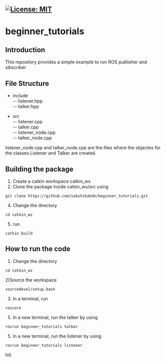 [![License: MIT](https://img.shields.io/badge/License-MIT-blue.svg)](https://opensource.org/licenses/MIT)
---
# beginner_tutorials
## Introduction
This repository provides a simple example to run ROS publisher and sibscriber

## File Structure
- include       
-- listener.hpp    
-- talker.hpp   

- src    
-- listener.cpp    
-- talker.cpp    
-- listener_node.cpp     
-- talker_node.cpp     

listener_node.cpp and talker_node.cpp are the files where the objectes for the classes Listener and Talker are created.

## Building the package
1) Create a catkin workspace catkin_ws
2) Clone the package inside catkin_ws/src using 

``` 
git clone https://github.com/sakshikakde/beginner_tutorials.git 
```
4) Change the directory
```
cd catkin_ws

```
5) run 

``` 
catkin build 
```

## How to run the code
1) Change the directory 

``` 
cd catkin_ws

```
2)Source the workspace

```
sourcedevel/setup.bash
```
3) In a terminal, run 
```
roscore
```
5) In a new terminal, run the talker by using

```
rosrun beginner_tutorials talker

```
5) In a new terminal, run the listener by using
```
rosrun beginner_tutorials listener
```






hiii